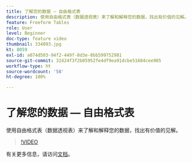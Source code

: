 ```yaml
---
title: 了解您的数据 — 自由格式表
description: 使用自由格式表（数据透视表）来了解和解释您的数据，找出有价值的见解。
feature: Freeform Tables
role: User
level: Beginner
doc-type: feature video
thumbnail: 334093.jpg
kt: 8059
exl-id: a074d503-94f2-449f-8d3e-8bb599752981
source-git-commit: 32424f3f2b05952fe4df9ea91dcbe51684cee905
workflow-type: ht
source-wordcount: '58'
ht-degree: 100%

---
```


# 了解您的数据 — 自由格式表

使用自由格式表（数据透视表）来了解和解释您的数据，找出有价值的见解。

>[!VIDEO](https://video.tv.adobe.com/v/334093/?quality=12&learn=on)

有关更多信息，请访问[文档](https://experienceleague.adobe.com/docs/analytics/analyze/analysis-workspace/visualizations/freeform-table/freeform-table.html?lang=zh-Hans)。
